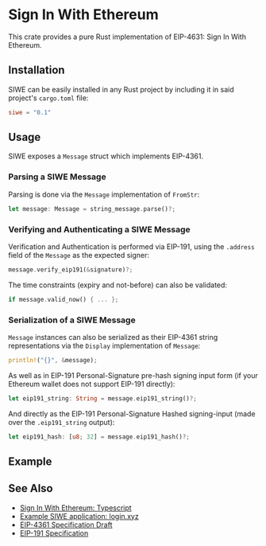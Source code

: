 # Sign In With Ethereum

This crate provides a pure Rust implementation of EIP-4631: Sign In With Ethereum.

## Installation

SIWE can be easily installed in any Rust project by including it in said project's `cargo.toml` file:

``` toml
siwe = "0.1"
```

## Usage

SIWE exposes a `Message` struct which implements EIP-4361.

### Parsing a SIWE Message

Parsing is done via the `Message` implementation of `FromStr`:

``` rust
let message: Message = string_message.parse()?;
```

### Verifying and Authenticating a SIWE Message

Verification and Authentication is performed via EIP-191, using the `.address` field of the `Message` as the expected signer:

``` rust
message.verify_eip191(&signature)?;
```

The time constraints (expiry and not-before) can also be validated:

``` rust
if message.valid_now() { ... };
```

### Serialization of a SIWE Message

`Message` instances can also be serialized as their EIP-4361 string representations via the `Display` implementation of `Message`:

``` rust
println!("{}", &message);
```

As well as in EIP-191 Personal-Signature pre-hash signing input form (if your Ethereum wallet does not support EIP-191 directly):

``` rust
let eip191_string: String = message.eip191_string()?;
```

And directly as the EIP-191 Personal-Signature Hashed signing-input (made over the `.eip191_string` output):

``` rust
let eip191_hash: [u8; 32] = message.eip191_hash()?;
```

## Example

## See Also

- [Sign In With Ethereum: Typescript](https://github.com/spruceid/siwe)
- [Example SIWE application: login.xyz](https://github.com/spruceid/loginxyz)
- [EIP-4361 Specification Draft](https://github.com/spruceid/EIPs/blob/eip-4361/EIPS/eip-4361.md)
- [EIP-191 Specification](https://eips.ethereum.org/EIPS/eip-191)
